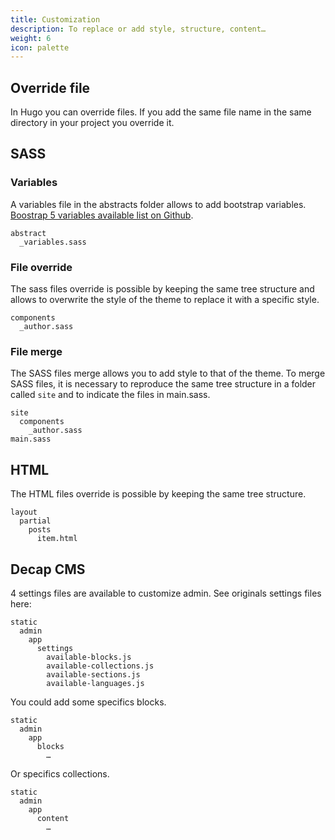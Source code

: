 ```yaml
---
title: Customization
description: To replace or add style, structure, content…
weight: 6
icon: palette
---
```


## Override file

In Hugo you can override files. If you add the same file name in the same directory in your project you override it.

## SASS

### Variables

A variables file in the abstracts folder allows to add bootstrap variables. [Boostrap 5 variables available list on Github](https://github.com/twbs/bootstrap/blob/v5.3.1/scss/_variables.scss).

```shell
abstract
  _variables.sass
```

### File override

The sass files override is possible by keeping the same tree structure and allows to overwrite the style of the theme to replace it with a specific style.

```shell
components
  _author.sass
```

### File merge

The SASS files merge allows you to add style to that of the theme. To merge SASS files, it is necessary to reproduce the same tree structure in a folder called `site` and to indicate the files in main.sass.

```shell
site
  components
    _author.sass
main.sass
```

## HTML

The HTML files override is possible by keeping the same tree structure.

```shell
layout
  partial
    posts
      item.html
```

## Decap CMS

4 settings files are available to customize admin. See originals settings files here:

```shell
static
  admin
    app
      settings
        available-blocks.js
        available-collections.js
        available-sections.js
        available-languages.js
```

You could add some specifics blocks.

```shell
static
  admin
    app
      blocks
        …
```

Or specifics collections.

```shell
static
  admin
    app
      content
        …
```
